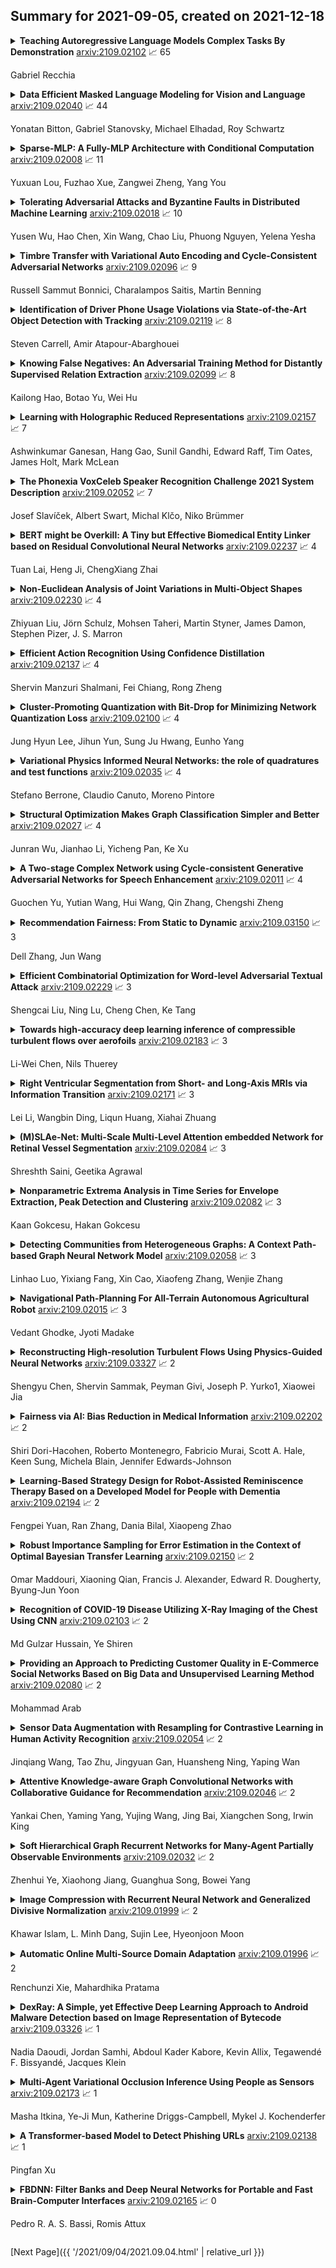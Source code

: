 ## Summary for 2021-09-05, created on 2021-12-18


<details><summary><b>Teaching Autoregressive Language Models Complex Tasks By Demonstration</b>
<a href="https://arxiv.org/abs/2109.02102">arxiv:2109.02102</a>
&#x1F4C8; 65 <br>
<p>Gabriel Recchia</p></summary>
<p>

**Abstract:** This paper demonstrates that by fine-tuning an autoregressive language model (GPT-Neo) on appropriately structured step-by-step demonstrations, it is possible to teach it to execute a mathematical task that has previously proved difficult for Transformers - longhand modulo operations - with a relatively small number of examples. Specifically, we fine-tune GPT-Neo to solve the numbers__div_remainder task from the DeepMind Mathematics Dataset; Saxton et al. (arXiv:1904.01557) reported below 40% accuracy on this task with 2 million training examples. We show that after fine-tuning on 200 appropriately structured demonstrations of solving long division problems and reporting the remainders, the smallest available GPT-Neo model achieves over 80% accuracy. This is achieved by constructing an appropriate dataset for fine-tuning, with no changes to the learning algorithm. These results suggest that fine-tuning autoregressive language models on small sets of well-crafted demonstrations may be a useful paradigm for enabling individuals without training in machine learning to coax such models to perform some kinds of complex multi-step tasks.

</p>
</details>

<details><summary><b>Data Efficient Masked Language Modeling for Vision and Language</b>
<a href="https://arxiv.org/abs/2109.02040">arxiv:2109.02040</a>
&#x1F4C8; 44 <br>
<p>Yonatan Bitton, Gabriel Stanovsky, Michael Elhadad, Roy Schwartz</p></summary>
<p>

**Abstract:** Masked language modeling (MLM) is one of the key sub-tasks in vision-language pretraining. In the cross-modal setting, tokens in the sentence are masked at random, and the model predicts the masked tokens given the image and the text. In this paper, we observe several key disadvantages of MLM in this setting. First, as captions tend to be short, in a third of the sentences no token is sampled. Second, the majority of masked tokens are stop-words and punctuation, leading to under-utilization of the image. We investigate a range of alternative masking strategies specific to the cross-modal setting that address these shortcomings, aiming for better fusion of text and image in the learned representation. When pre-training the LXMERT model, our alternative masking strategies consistently improve over the original masking strategy on three downstream tasks, especially in low resource settings. Further, our pre-training approach substantially outperforms the baseline model on a prompt-based probing task designed to elicit image objects. These results and our analysis indicate that our method allows for better utilization of the training data.

</p>
</details>

<details><summary><b>Sparse-MLP: A Fully-MLP Architecture with Conditional Computation</b>
<a href="https://arxiv.org/abs/2109.02008">arxiv:2109.02008</a>
&#x1F4C8; 11 <br>
<p>Yuxuan Lou, Fuzhao Xue, Zangwei Zheng, Yang You</p></summary>
<p>

**Abstract:** Mixture-of-Experts (MoE) with sparse conditional computation has been proved an effective architecture for scaling attention-based models to more parameters with comparable computation cost. In this paper, we propose Sparse-MLP, scaling the recent MLP-Mixer model with sparse MoE layers, to achieve a more computation-efficient architecture. We replace a subset of dense MLP blocks in the MLP-Mixer model with Sparse blocks. In each Sparse block, we apply two stages of MoE layers: one with MLP experts mixing information within channels along image patch dimension, one with MLP experts mixing information within patches along the channel dimension. Besides, to reduce computational cost in routing and improve expert capacity, we design Re-represent layers in each Sparse block. These layers are to re-scale image representations by two simple but effective linear transformations. When pre-training on ImageNet-1k with MoCo v3 algorithm, our models can outperform dense MLP models by 2.5\% on ImageNet Top-1 accuracy with fewer parameters and computational cost. On small-scale downstream image classification tasks, i.e. Cifar10 and Cifar100, our Sparse-MLP can still achieve better performance than baselines.

</p>
</details>

<details><summary><b>Tolerating Adversarial Attacks and Byzantine Faults in Distributed Machine Learning</b>
<a href="https://arxiv.org/abs/2109.02018">arxiv:2109.02018</a>
&#x1F4C8; 10 <br>
<p>Yusen Wu, Hao Chen, Xin Wang, Chao Liu, Phuong Nguyen, Yelena Yesha</p></summary>
<p>

**Abstract:** Adversarial attacks attempt to disrupt the training, retraining and utilizing of artificial intelligence and machine learning models in large-scale distributed machine learning systems. This causes security risks on its prediction outcome. For example, attackers attempt to poison the model by either presenting inaccurate misrepresentative data or altering the models' parameters. In addition, Byzantine faults including software, hardware, network issues occur in distributed systems which also lead to a negative impact on the prediction outcome. In this paper, we propose a novel distributed training algorithm, partial synchronous stochastic gradient descent (ParSGD), which defends adversarial attacks and/or tolerates Byzantine faults. We demonstrate the effectiveness of our algorithm under three common adversarial attacks again the ML models and a Byzantine fault during the training phase. Our results show that using ParSGD, ML models can still produce accurate predictions as if it is not being attacked nor having failures at all when almost half of the nodes are being compromised or failed. We will report the experimental evaluations of ParSGD in comparison with other algorithms.

</p>
</details>

<details><summary><b>Timbre Transfer with Variational Auto Encoding and Cycle-Consistent Adversarial Networks</b>
<a href="https://arxiv.org/abs/2109.02096">arxiv:2109.02096</a>
&#x1F4C8; 9 <br>
<p>Russell Sammut Bonnici, Charalampos Saitis, Martin Benning</p></summary>
<p>

**Abstract:** This research project investigates the application of deep learning to timbre transfer, where the timbre of a source audio can be converted to the timbre of a target audio with minimal loss in quality. The adopted approach combines Variational Autoencoders with Generative Adversarial Networks to construct meaningful representations of the source audio and produce realistic generations of the target audio and is applied to the Flickr 8k Audio dataset for transferring the vocal timbre between speakers and the URMP dataset for transferring the musical timbre between instruments. Furthermore, variations of the adopted approach are trained, and generalised performance is compared using the metrics SSIM (Structural Similarity Index) and FAD (Frechét Audio Distance). It was found that a many-to-many approach supersedes a one-to-one approach in terms of reconstructive capabilities, and that the adoption of a basic over a bottleneck residual block design is more suitable for enriching content information about a latent space. It was also found that the decision on whether cyclic loss takes on a variational autoencoder or vanilla autoencoder approach does not have a significant impact on reconstructive and adversarial translation aspects of the model.

</p>
</details>

<details><summary><b>Identification of Driver Phone Usage Violations via State-of-the-Art Object Detection with Tracking</b>
<a href="https://arxiv.org/abs/2109.02119">arxiv:2109.02119</a>
&#x1F4C8; 8 <br>
<p>Steven Carrell, Amir Atapour-Abarghouei</p></summary>
<p>

**Abstract:** The use of mobiles phones when driving have been a major factor when it comes to road traffic incidents and the process of capturing such violations can be a laborious task. Advancements in both modern object detection frameworks and high-performance hardware has paved the way for a more automated approach when it comes to video surveillance. In this work, we propose a custom-trained state-of-the-art object detector to work with roadside cameras to capture driver phone usage without the need for human intervention. The proposed approach also addresses the issues caused by windscreen glare and introduces the steps required to remedy this. Twelve pre-trained models are fine-tuned with our custom dataset using four popular object detection methods: YOLO, SSD, Faster R-CNN, and CenterNet. Out of all the object detectors tested, the YOLO yields the highest accuracy levels of up to 96% (AP10) and frame rates of up to ~30 FPS. DeepSort object tracking algorithm is also integrated into the best-performing model to collect records of only the unique violations, and enable the proposed approach to count the number of vehicles. The proposed automated system will collect the output images of the identified violations, timestamps of each violation, and total vehicle count. Data can be accessed via a purpose-built user interface.

</p>
</details>

<details><summary><b>Knowing False Negatives: An Adversarial Training Method for Distantly Supervised Relation Extraction</b>
<a href="https://arxiv.org/abs/2109.02099">arxiv:2109.02099</a>
&#x1F4C8; 8 <br>
<p>Kailong Hao, Botao Yu, Wei Hu</p></summary>
<p>

**Abstract:** Distantly supervised relation extraction (RE) automatically aligns unstructured text with relation instances in a knowledge base (KB). Due to the incompleteness of current KBs, sentences implying certain relations may be annotated as N/A instances, which causes the so-called false negative (FN) problem. Current RE methods usually overlook this problem, inducing improper biases in both training and testing procedures. To address this issue, we propose a two-stage approach. First, it finds out possible FN samples by heuristically leveraging the memory mechanism of deep neural networks. Then, it aligns those unlabeled data with the training data into a unified feature space by adversarial training to assign pseudo labels and further utilize the information contained in them. Experiments on two wildly-used benchmark datasets demonstrate the effectiveness of our approach.

</p>
</details>

<details><summary><b>Learning with Holographic Reduced Representations</b>
<a href="https://arxiv.org/abs/2109.02157">arxiv:2109.02157</a>
&#x1F4C8; 7 <br>
<p>Ashwinkumar Ganesan, Hang Gao, Sunil Gandhi, Edward Raff, Tim Oates, James Holt, Mark McLean</p></summary>
<p>

**Abstract:** Holographic Reduced Representations (HRR) are a method for performing symbolic AI on top of real-valued vectors \cite{Plate1995} by associating each vector with an abstract concept, and providing mathematical operations to manipulate vectors as if they were classic symbolic objects. This method has seen little use outside of older symbolic AI work and cognitive science. Our goal is to revisit this approach to understand if it is viable for enabling a hybrid neural-symbolic approach to learning as a differentiable component of a deep learning architecture. HRRs today are not effective in a differentiable solution due to numerical instability, a problem we solve by introducing a projection step that forces the vectors to exist in a well behaved point in space. In doing so we improve the concept retrieval efficacy of HRRs by over $100\times$. Using multi-label classification we demonstrate how to leverage the symbolic HRR properties to develop an output layer and loss function that is able to learn effectively, and allows us to investigate some of the pros and cons of an HRR neuro-symbolic learning approach.

</p>
</details>

<details><summary><b>The Phonexia VoxCeleb Speaker Recognition Challenge 2021 System Description</b>
<a href="https://arxiv.org/abs/2109.02052">arxiv:2109.02052</a>
&#x1F4C8; 7 <br>
<p>Josef Slavíček, Albert Swart, Michal Klčo, Niko Brümmer</p></summary>
<p>

**Abstract:** We describe the Phonexia submission for the VoxCeleb Speaker Recognition Challenge 2021 (VoxSRC-21) in the unsupervised speaker verification track. Our solution was very similar to IDLab's winning submission for VoxSRC-20. An embedding extractor was bootstrapped using momentum contrastive learning, with input augmentations as the only source of supervision. This was followed by several iterations of clustering to assign pseudo-speaker labels that were then used for supervised embedding extractor training. Finally, a score fusion was done, by averaging the zt-normalized cosine scores of five different embedding extractors. We briefly also describe unsuccessful solutions involving i-vectors instead of DNN embeddings and PLDA instead of cosine scoring.

</p>
</details>

<details><summary><b>BERT might be Overkill: A Tiny but Effective Biomedical Entity Linker based on Residual Convolutional Neural Networks</b>
<a href="https://arxiv.org/abs/2109.02237">arxiv:2109.02237</a>
&#x1F4C8; 4 <br>
<p>Tuan Lai, Heng Ji, ChengXiang Zhai</p></summary>
<p>

**Abstract:** Biomedical entity linking is the task of linking entity mentions in a biomedical document to referent entities in a knowledge base. Recently, many BERT-based models have been introduced for the task. While these models have achieved competitive results on many datasets, they are computationally expensive and contain about 110M parameters. Little is known about the factors contributing to their impressive performance and whether the over-parameterization is needed. In this work, we shed some light on the inner working mechanisms of these large BERT-based models. Through a set of probing experiments, we have found that the entity linking performance only changes slightly when the input word order is shuffled or when the attention scope is limited to a fixed window size. From these observations, we propose an efficient convolutional neural network with residual connections for biomedical entity linking. Because of the sparse connectivity and weight sharing properties, our model has a small number of parameters and is highly efficient. On five public datasets, our model achieves comparable or even better linking accuracy than the state-of-the-art BERT-based models while having about 60 times fewer parameters.

</p>
</details>

<details><summary><b>Non-Euclidean Analysis of Joint Variations in Multi-Object Shapes</b>
<a href="https://arxiv.org/abs/2109.02230">arxiv:2109.02230</a>
&#x1F4C8; 4 <br>
<p>Zhiyuan Liu, Jörn Schulz, Mohsen Taheri, Martin Styner, James Damon, Stephen Pizer, J. S. Marron</p></summary>
<p>

**Abstract:** This paper considers joint analysis of multiple functionally related structures in classification tasks. In particular, our method developed is driven by how functionally correlated brain structures vary together between autism and control groups. To do so, we devised a method based on a novel combination of (1) non-Euclidean statistics that can faithfully represent non-Euclidean data in Euclidean spaces and (2) a non-parametric integrative analysis method that can decompose multi-block Euclidean data into joint, individual, and residual structures. We find that the resulting joint structure is effective, robust, and interpretable in recognizing the underlying patterns of the joint variation of multi-block non-Euclidean data. We verified the method in classifying the structural shape data collected from cases that developed and did not develop into Autistic Spectrum Disorder (ASD).

</p>
</details>

<details><summary><b>Efficient Action Recognition Using Confidence Distillation</b>
<a href="https://arxiv.org/abs/2109.02137">arxiv:2109.02137</a>
&#x1F4C8; 4 <br>
<p>Shervin Manzuri Shalmani, Fei Chiang, Rong Zheng</p></summary>
<p>

**Abstract:** Modern neural networks are powerful predictive models. However, when it comes to recognizing that they may be wrong about their predictions, they perform poorly. For example, for one of the most common activation functions, the ReLU and its variants, even a well-calibrated model can produce incorrect but high confidence predictions. In the related task of action recognition, most current classification methods are based on clip-level classifiers that densely sample a given video for non-overlapping, same-sized clips and aggregate the results using an aggregation function - typically averaging - to achieve video level predictions. While this approach has shown to be effective, it is sub-optimal in recognition accuracy and has a high computational overhead. To mitigate both these issues, we propose the confidence distillation framework to teach a representation of uncertainty of the teacher to the student sampler and divide the task of full video prediction between the student and the teacher models. We conduct extensive experiments on three action recognition datasets and demonstrate that our framework achieves significant improvements in action recognition accuracy (up to 20%) and computational efficiency (more than 40%).

</p>
</details>

<details><summary><b>Cluster-Promoting Quantization with Bit-Drop for Minimizing Network Quantization Loss</b>
<a href="https://arxiv.org/abs/2109.02100">arxiv:2109.02100</a>
&#x1F4C8; 4 <br>
<p>Jung Hyun Lee, Jihun Yun, Sung Ju Hwang, Eunho Yang</p></summary>
<p>

**Abstract:** Network quantization, which aims to reduce the bit-lengths of the network weights and activations, has emerged for their deployments to resource-limited devices. Although recent studies have successfully discretized a full-precision network, they still incur large quantization errors after training, thus giving rise to a significant performance gap between a full-precision network and its quantized counterpart. In this work, we propose a novel quantization method for neural networks, Cluster-Promoting Quantization (CPQ) that finds the optimal quantization grids while naturally encouraging the underlying full-precision weights to gather around those quantization grids cohesively during training. This property of CPQ is thanks to our two main ingredients that enable differentiable quantization: i) the use of the categorical distribution designed by a specific probabilistic parametrization in the forward pass and ii) our proposed multi-class straight-through estimator (STE) in the backward pass. Since our second component, multi-class STE, is intrinsically biased, we additionally propose a new bit-drop technique, DropBits, that revises the standard dropout regularization to randomly drop bits instead of neurons. As a natural extension of DropBits, we further introduce the way of learning heterogeneous quantization levels to find proper bit-length for each layer by imposing an additional regularization on DropBits. We experimentally validate our method on various benchmark datasets and network architectures, and also support a new hypothesis for quantization: learning heterogeneous quantization levels outperforms the case using the same but fixed quantization levels from scratch.

</p>
</details>

<details><summary><b>Variational Physics Informed Neural Networks: the role of quadratures and test functions</b>
<a href="https://arxiv.org/abs/2109.02035">arxiv:2109.02035</a>
&#x1F4C8; 4 <br>
<p>Stefano Berrone, Claudio Canuto, Moreno Pintore</p></summary>
<p>

**Abstract:** In this work we analyze how Gaussian or Newton-Cotes quadrature rules of different precisions and piecewise polynomial test functions of different degrees affect the convergence rate of Variational Physics Informed Neural Networks (VPINN) with respect to mesh refinement, while solving elliptic boundary-value problems. Using a Petrov-Galerkin framework relying on an inf-sup condition, we derive an a priori error estimate in the energy norm between the exact solution and a suitable high-order piecewise interpolant of a computed neural network. Numerical experiments confirm the theoretical predictions, and also indicate that the error decay follows the same behavior when the neural network is not interpolated. Our results suggest, somehow counterintuitively, that for smooth solutions the best strategy to achieve a high decay rate of the error consists in choosing test functions of the lowest polynomial degree, while using quadrature formulas of suitably high precision.

</p>
</details>

<details><summary><b>Structural Optimization Makes Graph Classification Simpler and Better</b>
<a href="https://arxiv.org/abs/2109.02027">arxiv:2109.02027</a>
&#x1F4C8; 4 <br>
<p>Junran Wu, Jianhao Li, Yicheng Pan, Ke Xu</p></summary>
<p>

**Abstract:** In deep neural networks, better results can often be obtained by increasing the complexity of previously developed basic models. However, it is unclear whether there is a way to boost performance by decreasing the complexity of such models. Here, based on an optimization method, we investigate the feasibility of improving graph classification performance while simplifying the model learning process. Inspired by progress in structural information assessment, we optimize the given data sample from graphs to encoding trees. In particular, we minimize the structural entropy of the transformed encoding tree to decode the key structure underlying a graph. This transformation is denoted as structural optimization. Furthermore, we propose a novel feature combination scheme, termed hierarchical reporting, for encoding trees. In this scheme, features are transferred from leaf nodes to root nodes by following the hierarchical structures of encoding trees. We then present an implementation of the scheme in a tree kernel and a convolutional network to perform graph classification. The tree kernel follows label propagation in the Weisfeiler-Lehman (WL) subtree kernel, but it has a lower runtime complexity $O(n)$. The convolutional network is a special implementation of our tree kernel in the deep learning field and is called Encoding Tree Learning (ETL). We empirically validate our tree kernel and convolutional network with several graph classification benchmarks and demonstrate that our methods achieve better performance and lower computational consumption than competing approaches.

</p>
</details>

<details><summary><b>A Two-stage Complex Network using Cycle-consistent Generative Adversarial Networks for Speech Enhancement</b>
<a href="https://arxiv.org/abs/2109.02011">arxiv:2109.02011</a>
&#x1F4C8; 4 <br>
<p>Guochen Yu, Yutian Wang, Hui Wang, Qin Zhang, Chengshi Zheng</p></summary>
<p>

**Abstract:** Cycle-consistent generative adversarial networks (CycleGAN) have shown their promising performance for speech enhancement (SE), while one intractable shortcoming of these CycleGAN-based SE systems is that the noise components propagate throughout the cycle and cannot be completely eliminated. Additionally, conventional CycleGAN-based SE systems only estimate the spectral magnitude, while the phase is unaltered. Motivated by the multi-stage learning concept, we propose a novel two-stage denoising system that combines a CycleGAN-based magnitude enhancing network and a subsequent complex spectral refining network in this paper. Specifically, in the first stage, a CycleGAN-based model is responsible for only estimating magnitude, which is subsequently coupled with the original noisy phase to obtain a coarsely enhanced complex spectrum. After that, the second stage is applied to further suppress the residual noise components and estimate the clean phase by a complex spectral mapping network, which is a pure complex-valued network composed of complex 2D convolution/deconvolution and complex temporal-frequency attention blocks. Experimental results on two public datasets demonstrate that the proposed approach consistently surpasses previous one-stage CycleGANs and other state-of-the-art SE systems in terms of various evaluation metrics, especially in background noise suppression.

</p>
</details>

<details><summary><b>Recommendation Fairness: From Static to Dynamic</b>
<a href="https://arxiv.org/abs/2109.03150">arxiv:2109.03150</a>
&#x1F4C8; 3 <br>
<p>Dell Zhang, Jun Wang</p></summary>
<p>

**Abstract:** Driven by the need to capture users' evolving interests and optimize their long-term experiences, more and more recommender systems have started to model recommendation as a Markov decision process and employ reinforcement learning to address the problem. Shouldn't research on the fairness of recommender systems follow the same trend from static evaluation and one-shot intervention to dynamic monitoring and non-stop control? In this paper, we portray the recent developments in recommender systems first and then discuss how fairness could be baked into the reinforcement learning techniques for recommendation. Moreover, we argue that in order to make further progress in recommendation fairness, we may want to consider multi-agent (game-theoretic) optimization, multi-objective (Pareto) optimization, and simulation-based optimization, in the general framework of stochastic games.

</p>
</details>

<details><summary><b>Efficient Combinatorial Optimization for Word-level Adversarial Textual Attack</b>
<a href="https://arxiv.org/abs/2109.02229">arxiv:2109.02229</a>
&#x1F4C8; 3 <br>
<p>Shengcai Liu, Ning Lu, Cheng Chen, Ke Tang</p></summary>
<p>

**Abstract:** Over the past few years, various word-level textual attack approaches have been proposed to reveal the vulnerability of deep neural networks used in natural language processing. Typically, these approaches involve an important optimization step to determine which substitute to be used for each word in the original input. However, current research on this step is still rather limited, from the perspectives of both problem-understanding and problem-solving. In this paper, we address these issues by uncovering the theoretical properties of the problem and proposing an efficient local search algorithm (LS) to solve it. We establish the first provable approximation guarantee on solving the problem in general cases.Extensive experiments involving 5 NLP tasks, 8 datasets and 26 NLP models show that LS can largely reduce the number of queries usually by an order of magnitude to achieve high attack success rates. Further experiments show that the adversarial examples crafted by LS usually have higher quality, exhibit better transferability, and can bring more robustness improvement to victim models by adversarial training.

</p>
</details>

<details><summary><b>Towards high-accuracy deep learning inference of compressible turbulent flows over aerofoils</b>
<a href="https://arxiv.org/abs/2109.02183">arxiv:2109.02183</a>
&#x1F4C8; 3 <br>
<p>Li-Wei Chen, Nils Thuerey</p></summary>
<p>

**Abstract:** The present study investigates the accurate inference of Reynolds-averaged Navier-Stokes solutions for the compressible flow over aerofoils in two dimensions with a deep neural network. Our approach yields networks that learn to generate precise flow fields for varying body-fitted, structured grids by providing them with an encoding of the corresponding mapping to a canonical space for the solutions. We apply the deep neural network model to a benchmark case of incompressible flow at randomly given angles of attack and Reynolds numbers and achieve an improvement of more than an order of magnitude compared to previous work. Further, for transonic flow cases, the deep neural network model accurately predicts complex flow behaviour at high Reynolds numbers, such as shock wave/boundary layer interaction, and quantitative distributions like pressure coefficient, skin friction coefficient as well as wake total pressure profiles downstream of aerofoils. The proposed deep learning method significantly speeds up the predictions of flow fields and shows promise for enabling fast aerodynamic designs.

</p>
</details>

<details><summary><b>Right Ventricular Segmentation from Short- and Long-Axis MRIs via Information Transition</b>
<a href="https://arxiv.org/abs/2109.02171">arxiv:2109.02171</a>
&#x1F4C8; 3 <br>
<p>Lei Li, Wangbin Ding, Liqun Huang, Xiahai Zhuang</p></summary>
<p>

**Abstract:** Right ventricular (RV) segmentation from magnetic resonance imaging (MRI) is a crucial step for cardiac morphology and function analysis. However, automatic RV segmentation from MRI is still challenging, mainly due to the heterogeneous intensity, the complex variable shapes, and the unclear RV boundary. Moreover, current methods for the RV segmentation tend to suffer from performance degradation at the basal and apical slices of MRI. In this work, we propose an automatic RV segmentation framework, where the information from long-axis (LA) views is utilized to assist the segmentation of short-axis (SA) views via information transition. Specifically, we employed the transformed segmentation from LA views as a prior information, to extract the ROI from SA views for better segmentation. The information transition aims to remove the surrounding ambiguous regions in the SA views. %, such as the tricuspid valve regions. We tested our model on a public dataset with 360 multi-center, multi-vendor and multi-disease subjects that consist of both LA and SA MRIs. Our experimental results show that including LA views can be effective to improve the accuracy of the SA segmentation. Our model is publicly available at https://github.com/NanYoMy/MMs-2.

</p>
</details>

<details><summary><b>(M)SLAe-Net: Multi-Scale Multi-Level Attention embedded Network for Retinal Vessel Segmentation</b>
<a href="https://arxiv.org/abs/2109.02084">arxiv:2109.02084</a>
&#x1F4C8; 3 <br>
<p>Shreshth Saini, Geetika Agrawal</p></summary>
<p>

**Abstract:** Segmentation plays a crucial role in diagnosis. Studying the retinal vasculatures from fundus images help identify early signs of many crucial illnesses such as diabetic retinopathy. Due to the varying shape, size, and patterns of retinal vessels, along with artefacts and noises in fundus images, no one-stage method can accurately segment retinal vessels. In this work, we propose a multi-scale, multi-level attention embedded CNN architecture ((M)SLAe-Net) to address the issue of multi-stage processing for robust and precise segmentation of retinal vessels. We do this by extracting features at multiple scales and multiple levels of the network, enabling our model to holistically extracts the local and global features. Multi-scale features are extracted using our novel dynamic dilated pyramid pooling (D-DPP) module. We also aggregate the features from all the network levels. These effectively resolved the issues of varying shapes and artefacts and hence the need for multiple stages. To assist in better pixel-level classification, we use the Squeeze and Attention(SA) module, a smartly adapted version of the Squeeze and Excitation(SE) module for segmentation tasks in our network to facilitate pixel-group attention. Our unique network design and novel D-DPP module with efficient task-specific loss function for thin vessels enabled our model for better cross data performance. Exhaustive experimental results on DRIVE, STARE, HRF, and CHASE-DB1 show the superiority of our method.

</p>
</details>

<details><summary><b>Nonparametric Extrema Analysis in Time Series for Envelope Extraction, Peak Detection and Clustering</b>
<a href="https://arxiv.org/abs/2109.02082">arxiv:2109.02082</a>
&#x1F4C8; 3 <br>
<p>Kaan Gokcesu, Hakan Gokcesu</p></summary>
<p>

**Abstract:** In this paper, we propose a nonparametric approach that can be used in envelope extraction, peak-burst detection and clustering in time series. Our problem formalization results in a naturally defined splitting/forking of the time series. With a possibly hierarchical implementation, it can be used for various applications in machine learning, signal processing and mathematical finance. From an incoming input signal, our iterative procedure sequentially creates two signals (one upper bounding and one lower bounding signal) by minimizing the cumulative $L_1$ drift. We show that a solution can be efficiently calculated by use of a Viterbi-like path tracking algorithm together with an optimal elimination rule. We consider many interesting settings, where our algorithm has near-linear time complexities.

</p>
</details>

<details><summary><b>Detecting Communities from Heterogeneous Graphs: A Context Path-based Graph Neural Network Model</b>
<a href="https://arxiv.org/abs/2109.02058">arxiv:2109.02058</a>
&#x1F4C8; 3 <br>
<p>Linhao Luo, Yixiang Fang, Xin Cao, Xiaofeng Zhang, Wenjie Zhang</p></summary>
<p>

**Abstract:** Community detection, aiming to group the graph nodes into clusters with dense inner-connection, is a fundamental graph mining task. Recently, it has been studied on the heterogeneous graph, which contains multiple types of nodes and edges, posing great challenges for modeling the high-order relationship between nodes. With the surge of graph embedding mechanism, it has also been adopted to community detection. A remarkable group of works use the meta-path to capture the high-order relationship between nodes and embed them into nodes' embedding to facilitate community detection. However, defining meaningful meta-paths requires much domain knowledge, which largely limits their applications, especially on schema-rich heterogeneous graphs like knowledge graphs. To alleviate this issue, in this paper, we propose to exploit the context path to capture the high-order relationship between nodes, and build a Context Path-based Graph Neural Network (CP-GNN) model. It recursively embeds the high-order relationship between nodes into the node embedding with attention mechanisms to discriminate the importance of different relationships. By maximizing the expectation of the co-occurrence of nodes connected by context paths, the model can learn the nodes' embeddings that both well preserve the high-order relationship between nodes and are helpful for community detection. Extensive experimental results on four real-world datasets show that CP-GNN outperforms the state-of-the-art community detection methods.

</p>
</details>

<details><summary><b>Navigational Path-Planning For All-Terrain Autonomous Agricultural Robot</b>
<a href="https://arxiv.org/abs/2109.02015">arxiv:2109.02015</a>
&#x1F4C8; 3 <br>
<p>Vedant Ghodke, Jyoti Madake</p></summary>
<p>

**Abstract:** The shortage of workforce and increasing cost of maintenance has forced many farm industrialists to shift towards automated and mechanized approaches. The key component for autonomous systems is the path planning techniques used. Coverage path planning (CPP) algorithm is used for navigating over farmlands to perform various agricultural operations such as seeding, ploughing, or spraying pesticides and fertilizers. This report paper compares novel algorithms for autonomous navigation of farmlands. For reduction of navigational constraints, a high-resolution grid map representation is taken into consideration specific to Indian environments. The free space is covered by distinguishing the grid cells as covered, unexplored, partially explored and presence of an obstacle. The performance of the compared algorithms is evaluated with metrics such as time efficiency, space efficiency, accuracy, and robustness to changes in the environment. Robotic Operating System (ROS), Dassault Systemes Experience Platform (3DS Experience), MATLAB along Python were used for the simulation of the compared algorithms. The results proved the applicability of the algorithms for autonomous field navigation and feasibility with robotic path planning.

</p>
</details>

<details><summary><b>Reconstructing High-resolution Turbulent Flows Using Physics-Guided Neural Networks</b>
<a href="https://arxiv.org/abs/2109.03327">arxiv:2109.03327</a>
&#x1F4C8; 2 <br>
<p>Shengyu Chen, Shervin Sammak, Peyman Givi, Joseph P. Yurko1, Xiaowei Jia</p></summary>
<p>

**Abstract:** Direct numerical simulation (DNS) of turbulent flows is computationally expensive and cannot be applied to flows with large Reynolds numbers. Large eddy simulation (LES) is an alternative that is computationally less demanding, but is unable to capture all of the scales of turbulent transport accurately. Our goal in this work is to build a new data-driven methodology based on super-resolution techniques to reconstruct DNS data from LES predictions. We leverage the underlying physical relationships to regularize the relationships amongst different physical variables. We also introduce a hierarchical generative process and a reverse degradation process to fully explore the correspondence between DNS and LES data. We demonstrate the effectiveness of our method through a single-snapshot experiment and a cross-time experiment. The results confirm that our method can better reconstruct high-resolution DNS data over space and over time in terms of pixel-wise reconstruction error and structural similarity. Visual comparisons show that our method performs much better in capturing fine-level flow dynamics.

</p>
</details>

<details><summary><b>Fairness via AI: Bias Reduction in Medical Information</b>
<a href="https://arxiv.org/abs/2109.02202">arxiv:2109.02202</a>
&#x1F4C8; 2 <br>
<p>Shiri Dori-Hacohen, Roberto Montenegro, Fabricio Murai, Scott A. Hale, Keen Sung, Michela Blain, Jennifer Edwards-Johnson</p></summary>
<p>

**Abstract:** Most Fairness in AI research focuses on exposing biases in AI systems. A broader lens on fairness reveals that AI can serve a greater aspiration: rooting out societal inequities from their source. Specifically, we focus on inequities in health information, and aim to reduce bias in that domain using AI. The AI algorithms under the hood of search engines and social media, many of which are based on recommender systems, have an outsized impact on the quality of medical and health information online. Therefore, embedding bias detection and reduction into these recommender systems serving up medical and health content online could have an outsized positive impact on patient outcomes and wellbeing.
  In this position paper, we offer the following contributions: (1) we propose a novel framework of Fairness via AI, inspired by insights from medical education, sociology and antiracism; (2) we define a new term, bisinformation, which is related to, but distinct from, misinformation, and encourage researchers to study it; (3) we propose using AI to study, detect and mitigate biased, harmful, and/or false health information that disproportionately hurts minority groups in society; and (4) we suggest several pillars and pose several open problems in order to seed inquiry in this new space. While part (3) of this work specifically focuses on the health domain, the fundamental computer science advances and contributions stemming from research efforts in bias reduction and Fairness via AI have broad implications in all areas of society.

</p>
</details>

<details><summary><b>Learning-Based Strategy Design for Robot-Assisted Reminiscence Therapy Based on a Developed Model for People with Dementia</b>
<a href="https://arxiv.org/abs/2109.02194">arxiv:2109.02194</a>
&#x1F4C8; 2 <br>
<p>Fengpei Yuan, Ran Zhang, Dania Bilal, Xiaopeng Zhao</p></summary>
<p>

**Abstract:** In this paper, the robot-assisted Reminiscence Therapy (RT) is studied as a psychosocial intervention to persons with dementia (PwDs). We aim at a conversation strategy for the robot by reinforcement learning to stimulate the PwD to talk. Specifically, to characterize the stochastic reactions of a PwD to the robot's actions, a simulation model of a PwD is developed which features the transition probabilities among different PwD states consisting of the response relevance, emotion levels and confusion conditions. A Q-learning (QL) algorithm is then designed to achieve the best conversation strategy for the robot. The objective is to stimulate the PwD to talk as much as possible while keeping the PwD's states as positive as possible. In certain conditions, the achieved strategy gives the PwD choices to continue or change the topic, or stop the conversation, so that the PwD has a sense of control to mitigate the conversation stress. To achieve this, the standard QL algorithm is revised to deliberately integrate the impact of PwD's choices into the Q-value updates. Finally, the simulation results demonstrate the learning convergence and validate the efficacy of the achieved strategy. Tests show that the strategy is capable to duly adjust the difficulty level of prompt according to the PwD's states, take actions (e.g., repeat or explain the prompt, or comfort) to help the PwD out of bad states, and allow the PwD to control the conversation tendency when bad states continue.

</p>
</details>

<details><summary><b>Robust Importance Sampling for Error Estimation in the Context of Optimal Bayesian Transfer Learning</b>
<a href="https://arxiv.org/abs/2109.02150">arxiv:2109.02150</a>
&#x1F4C8; 2 <br>
<p>Omar Maddouri, Xiaoning Qian, Francis J. Alexander, Edward R. Dougherty, Byung-Jun Yoon</p></summary>
<p>

**Abstract:** Classification has been a major task for building intelligent systems as it enables decision-making under uncertainty. Classifier design aims at building models from training data for representing feature-label distributions--either explicitly or implicitly. In many scientific or clinical settings, training data are typically limited, which makes designing accurate classifiers and evaluating their classification error extremely challenging. While transfer learning (TL) can alleviate this issue by incorporating data from relevant source domains to improve learning in a different target domain, it has received little attention for performance assessment, notably in error estimation. In this paper, we fill this gap by investigating knowledge transferability in the context of classification error estimation within a Bayesian paradigm. We introduce a novel class of Bayesian minimum mean-square error (MMSE) estimators for optimal Bayesian transfer learning (OBTL), which enables rigorous evaluation of classification error under uncertainty in a small-sample setting. Using Monte Carlo importance sampling, we employ the proposed estimator to evaluate the classification accuracy of a broad family of classifiers that span diverse learning capabilities. Experimental results based on both synthetic data as well as real-world RNA sequencing (RNA-seq) data show that our proposed OBTL error estimation scheme clearly outperforms standard error estimators, especially in a small-sample setting, by tapping into the data from other relevant domains.

</p>
</details>

<details><summary><b>Recognition of COVID-19 Disease Utilizing X-Ray Imaging of the Chest Using CNN</b>
<a href="https://arxiv.org/abs/2109.02103">arxiv:2109.02103</a>
&#x1F4C8; 2 <br>
<p>Md Gulzar Hussain, Ye Shiren</p></summary>
<p>

**Abstract:** Since this COVID-19 pandemic thrives, the utilization of X-Ray images of the Chest (CXR) as a complementary screening technique to RT-PCR testing grows to its clinical use for respiratory complaints. Many new deep learning approaches have developed as a consequence. The goal of this research is to assess the convolutional neural networks (CNNs) to diagnosis COVID-19 utisizing X-ray images of chest. The performance of CNN with one, three, and four convolution layers has been evaluated in this research. A dataset of 13,808 CXR photographs are used in this research. When evaluated on X-ray images with three splits of the dataset, our preliminary experimental results show that the CNN model with three convolution layers can reliably detect with 96 percent accuracy (precision being 96 percent). This fact indicates the commitment of our suggested model for reliable screening of COVID-19.

</p>
</details>

<details><summary><b>Providing an Approach to Predicting Customer Quality in E-Commerce Social Networks Based on Big Data and Unsupervised Learning Method</b>
<a href="https://arxiv.org/abs/2109.02080">arxiv:2109.02080</a>
&#x1F4C8; 2 <br>
<p>Mohammad Arab</p></summary>
<p>

**Abstract:** One of the goals of every business enterprise is to increase customer loyalty. The degree of customer loyalty is called customer quality which its forecasting will affect strategic marketing practices. The purpose of this study is to predict the quality of customers of large e-commerce social networks by big data algorithms and unsupervised learning. For this purpose, a graph-based social network analysis framework was used for community detection in the Stanford Network Analysis Platform (SNAP). Then in the found communities, the quality of customers was predicted. The results showed that various visits with an impact of 37.13% can have the greatest impact on customer quality and the order of impact of other parameters were from highest to lowest: number of frequent customer visits (28.56%), role in social networks (28.37%), Indirect transactions (26.74%), activity days (25.62%) and customer social network size (25.06%).

</p>
</details>

<details><summary><b>Sensor Data Augmentation with Resampling for Contrastive Learning in Human Activity Recognition</b>
<a href="https://arxiv.org/abs/2109.02054">arxiv:2109.02054</a>
&#x1F4C8; 2 <br>
<p>Jinqiang Wang, Tao Zhu, Jingyuan Gan, Huansheng Ning, Yaping Wan</p></summary>
<p>

**Abstract:** Human activity recognition plays an increasingly important role not only in our daily lives, but also in the medical and rehabilitation fields. The development of deep learning has also contributed to the advancement of human activity recognition, but the large amount of data annotation work required to train deep learning models is a major obstacle to the development of human activity recognition. Contrastive learning has started to be used in the field of sensor-based human activity recognition due to its ability to avoid the cost of labeling large datasets and its ability to better distinguish between sample representations of different instances. Among them, data augmentation, an important part of contrast learning, has a significant impact on model effectiveness, but current data augmentation methods do not perform too successfully in contrast learning frameworks for wearable sensor-based activity recognition. To optimize the effect of contrast learning models, in this paper, we investigate the sampling frequency of sensors and propose a resampling data augmentation method. In addition, we also propose a contrast learning framework based on human activity recognition and apply the resampling augmentation method to the data augmentation phase of contrast learning. The experimental results show that the resampling augmentation method outperforms supervised learning by 9.88% on UCI HAR and 7.69% on Motion Sensor in the fine-tuning evaluation of contrast learning with a small amount of labeled data, and also reveal that not all data augmentation methods will have positive effects in the contrast learning framework. Finally, we explored the influence of the combination of different augmentation methods on contrastive learning, and the experimental results showed that the effect of most combination augmentation methods was better than that of single augmentation.

</p>
</details>

<details><summary><b>Attentive Knowledge-aware Graph Convolutional Networks with Collaborative Guidance for Recommendation</b>
<a href="https://arxiv.org/abs/2109.02046">arxiv:2109.02046</a>
&#x1F4C8; 2 <br>
<p>Yankai Chen, Yaming Yang, Yujing Wang, Jing Bai, Xiangchen Song, Irwin King</p></summary>
<p>

**Abstract:** To alleviate data sparsity and cold-start problems of traditional recommender systems (RSs), incorporating knowledge graphs (KGs) to supplement auxiliary information has attracted considerable attention recently. However, simply integrating KGs in current KG-based RS models is not necessarily a guarantee to improve the recommendation performance, which may even weaken the holistic model capability. This is because the construction of these KGs is independent of the collection of historical user-item interactions; hence, information in these KGs may not always be helpful for recommendation to all users.
  In this paper, we propose attentive Knowledge-aware Graph convolutional networks with Collaborative Guidance for personalized Recommendation (CG-KGR). CG-KGR is a novel knowledge-aware recommendation model that enables ample and coherent learning of KGs and user-item interactions, via our proposed Collaborative Guidance Mechanism. Specifically, CG-KGR first encapsulates historical interactions to interactive information summarization. Then CG-KGR utilizes it as guidance to extract information out of KGs, which eventually provides more precise personalized recommendation. We conduct extensive experiments on four real-world datasets over two recommendation tasks, i.e., Top-K recommendation and Click-Through rate (CTR) prediction. The experimental results show that the CG-KGR model significantly outperforms recent state-of-the-art models by 4.0-53.2% and 0.4-3.2%, in terms of Recall metric on Top-K recommendation and AUC on CTR prediction, respectively.

</p>
</details>

<details><summary><b>Soft Hierarchical Graph Recurrent Networks for Many-Agent Partially Observable Environments</b>
<a href="https://arxiv.org/abs/2109.02032">arxiv:2109.02032</a>
&#x1F4C8; 2 <br>
<p>Zhenhui Ye, Xiaohong Jiang, Guanghua Song, Bowei Yang</p></summary>
<p>

**Abstract:** The recent progress in multi-agent deep reinforcement learning(MADRL) makes it more practical in real-world tasks, but its relatively poor scalability and the partially observable constraints raise challenges to its performance and deployment. Based on our intuitive observation that the human society could be regarded as a large-scale partially observable environment, where each individual has the function of communicating with neighbors and remembering its own experience, we propose a novel network structure called hierarchical graph recurrent network(HGRN) for multi-agent cooperation under partial observability. Specifically, we construct the multi-agent system as a graph, use the hierarchical graph attention network(HGAT) to achieve communication between neighboring agents, and exploit GRU to enable agents to record historical information. To encourage exploration and improve robustness, we design a maximum-entropy learning method to learn stochastic policies of a configurable target action entropy. Based on the above technologies, we proposed a value-based MADRL algorithm called Soft-HGRN and its actor-critic variant named SAC-HRGN. Experimental results based on three homogeneous tasks and one heterogeneous environment not only show that our approach achieves clear improvements compared with four baselines, but also demonstrates the interpretability, scalability, and transferability of the proposed model. Ablation studies prove the function and necessity of each component.

</p>
</details>

<details><summary><b>Image Compression with Recurrent Neural Network and Generalized Divisive Normalization</b>
<a href="https://arxiv.org/abs/2109.01999">arxiv:2109.01999</a>
&#x1F4C8; 2 <br>
<p>Khawar Islam, L. Minh Dang, Sujin Lee, Hyeonjoon Moon</p></summary>
<p>

**Abstract:** Image compression is a method to remove spatial redundancy between adjacent pixels and reconstruct a high-quality image. In the past few years, deep learning has gained huge attention from the research community and produced promising image reconstruction results. Therefore, recent methods focused on developing deeper and more complex networks, which significantly increased network complexity. In this paper, two effective novel blocks are developed: analysis and synthesis block that employs the convolution layer and Generalized Divisive Normalization (GDN) in the variable-rate encoder and decoder side. Our network utilizes a pixel RNN approach for quantization. Furthermore, to improve the whole network, we encode a residual image using LSTM cells to reduce unnecessary information. Experimental results demonstrated that the proposed variable-rate framework with novel blocks outperforms existing methods and standard image codecs, such as George's ~\cite{002} and JPEG in terms of image similarity. The project page along with code and models are available at https://khawar512.github.io/cvpr/

</p>
</details>

<details><summary><b>Automatic Online Multi-Source Domain Adaptation</b>
<a href="https://arxiv.org/abs/2109.01996">arxiv:2109.01996</a>
&#x1F4C8; 2 <br>
<p>Renchunzi Xie, Mahardhika Pratama</p></summary>
<p>

**Abstract:** Knowledge transfer across several streaming processes remain challenging problem not only because of different distributions of each stream but also because of rapidly changing and never-ending environments of data streams. Albeit growing research achievements in this area, most of existing works are developed for a single source domain which limits its resilience to exploit multi-source domains being beneficial to recover from concept drifts quickly and to avoid the negative transfer problem. An online domain adaptation technique under multisource streaming processes, namely automatic online multi-source domain adaptation (AOMSDA), is proposed in this paper. The online domain adaptation strategy of AOMSDA is formulated under a coupled generative and discriminative approach of denoising autoencoder (DAE) where the central moment discrepancy (CMD)-based regularizer is integrated to handle the existence of multi-source domains thereby taking advantage of complementary information sources. The asynchronous concept drifts taking place at different time periods are addressed by a self-organizing structure and a node re-weighting strategy. Our numerical study demonstrates that AOMSDA is capable of outperforming its counterparts in 5 of 8 study cases while the ablation study depicts the advantage of each learning component. In addition, AOMSDA is general for any number of source streams. The source code of AOMSDA is shared publicly in https://github.com/Renchunzi-Xie/AOMSDA.git.

</p>
</details>

<details><summary><b>DexRay: A Simple, yet Effective Deep Learning Approach to Android Malware Detection based on Image Representation of Bytecode</b>
<a href="https://arxiv.org/abs/2109.03326">arxiv:2109.03326</a>
&#x1F4C8; 1 <br>
<p>Nadia Daoudi, Jordan Samhi, Abdoul Kader Kabore, Kevin Allix, Tegawendé F. Bissyandé, Jacques Klein</p></summary>
<p>

**Abstract:** Computer vision has witnessed several advances in recent years, with unprecedented performance provided by deep representation learning research. Image formats thus appear attractive to other fields such as malware detection, where deep learning on images alleviates the need for comprehensively hand-crafted features generalising to different malware variants. We postulate that this research direction could become the next frontier in Android malware detection, and therefore requires a clear roadmap to ensure that new approaches indeed bring novel contributions. We contribute with a first building block by developing and assessing a baseline pipeline for image-based malware detection with straightforward steps. We propose DexRay, which converts the bytecode of the app DEX files into grey-scale "vector" images and feeds them to a 1-dimensional Convolutional Neural Network model. We view DexRay as foundational due to the exceedingly basic nature of the design choices, allowing to infer what could be a minimal performance that can be obtained with image-based learning in malware detection. The performance of DexRay evaluated on over 158k apps demonstrates that, while simple, our approach is effective with a high detection rate(F1-score= 0.96). Finally, we investigate the impact of time decay and image-resizing on the performance of DexRay and assess its resilience to obfuscation. This work-in-progress paper contributes to the domain of Deep Learning based Malware detection by providing a sound, simple, yet effective approach (with available artefacts) that can be the basis to scope the many profound questions that will need to be investigated to fully develop this domain.

</p>
</details>

<details><summary><b>Multi-Agent Variational Occlusion Inference Using People as Sensors</b>
<a href="https://arxiv.org/abs/2109.02173">arxiv:2109.02173</a>
&#x1F4C8; 1 <br>
<p>Masha Itkina, Ye-Ji Mun, Katherine Driggs-Campbell, Mykel J. Kochenderfer</p></summary>
<p>

**Abstract:** Autonomous vehicles must reason about spatial occlusions in urban environments to ensure safety without being overly cautious. Prior work explored occlusion inference from observed social behaviors of road agents, hence treating people as sensors. Inferring occupancy from agent behaviors is an inherently multimodal problem; a driver may behave similarly for different occupancy patterns ahead of them (e.g., a driver may move at constant speed in traffic or on an open road). Past work, however, does not account for this multimodality, thus neglecting to model this source of aleatoric uncertainty in the relationship between driver behaviors and their environment. We propose an occlusion inference method that characterizes observed behaviors of human agents as sensor measurements, and fuses them with those from a standard sensor suite. To capture the aleatoric uncertainty, we train a conditional variational autoencoder with a discrete latent space to learn a multimodal mapping from observed driver trajectories to an occupancy grid representation of the view ahead of the driver. Our method handles multi-agent scenarios, combining measurements from multiple observed drivers using evidential theory to solve the sensor fusion problem. Our approach is validated on a real-world dataset, outperforming baselines and demonstrating real-time capable performance. Our code is available at https://github.com/sisl/MultiAgentVariationalOcclusionInference .

</p>
</details>

<details><summary><b>A Transformer-based Model to Detect Phishing URLs</b>
<a href="https://arxiv.org/abs/2109.02138">arxiv:2109.02138</a>
&#x1F4C8; 1 <br>
<p>Pingfan Xu</p></summary>
<p>

**Abstract:** Phishing attacks are among emerging security issues that recently draws significant attention in the cyber security community. There are numerous existing approaches for phishing URL detection. However, malicious URL detection is still a research hotspot because attackers can bypass newly introduced detection mechanisms by changing their tactics. This paper will introduce a transformer-based malicious URL detection model, which has significant accuracy and outperforms current detection methods. We conduct experiments and compare them with six existing classical detection models. Experiments demonstrate that our transformer-based model is the best performing model from all perspectives among the seven models and achieves 97.3 % of detection accuracy.

</p>
</details>

<details><summary><b>FBDNN: Filter Banks and Deep Neural Networks for Portable and Fast Brain-Computer Interfaces</b>
<a href="https://arxiv.org/abs/2109.02165">arxiv:2109.02165</a>
&#x1F4C8; 0 <br>
<p>Pedro R. A. S. Bassi, Romis Attux</p></summary>
<p>

**Abstract:** Objective: To propose novel SSVEP classification methodologies using deep neural networks (DNNs) and improve performances in single-channel and user-independent brain-computer interfaces (BCIs) with small data lengths. Approach: We propose the utilization of filter banks (creating sub-band components of the EEG signal) in conjunction with DNNs. In this context, we created three different models: a recurrent neural network (FBRNN) analyzing the time domain, a 2D convolutional neural network (FBCNN-2D) processing complex spectrum features and a 3D convolutional neural network (FBCNN-3D) analyzing complex spectrograms, which we introduce in this study as possible input for SSVEP classification. We trained our neural networks with an open dataset and conceived them so as not to require calibration from the final user: therefore, the test subject data was separated from training and validation. Results: The DNNs with the filter banks surpassed the accuracy of similar networks without this preprocessing step by considerable margins (up to 4.6%), and they outperformed common SSVEP classification methods (SVM and FBCCA) by even higher margins (up to 7.1%). Out of the three DNNs using filter banks, the best results were obtained by the FBRNN, followed by the FBCNN-3D, and finally by the FBCNN-2D. Conclusion and significance: Filter banks allow different types of deep neural networks to more efficiently analyze the harmonic components of SSVEP. Complex spectrograms carry more information than complex spectrum features and magnitude spectrum, allowing the FBCNN-3D to surpass the other CNNs. The mean test accuracy (87.3%) and F1-Score (0.877) obtained in the challenging classification problem indicates a strong potential for the construction of portable, economical, fast and low-latency BCIs.

</p>
</details>


[Next Page]({{ '/2021/09/04/2021.09.04.html' | relative_url }})
